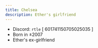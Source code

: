 ```yaml
---
title: Chelsea
description: Ether's girlfriend
---
```


* Discord: `rtle` [ 601741150705025035 ]
* Born in ±2007
* Ether's ex-girlfriend 
